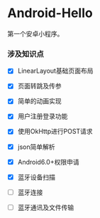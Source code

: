 # Android-Hello
第一个安卓小程序。

### 涉及知识点
- [x] LinearLayout基础页面布局
- [x] 页面转跳及传参
- [x] 简单的动画实现
- [x] 用户注册登录功能
- [x] 使用OkHttp进行POST请求
- [x] json简单解析
- [x] Android6.0+权限申请
- [x] 蓝牙设备扫描
- [ ] 蓝牙连接
- [ ] 蓝牙通讯及文件传输

